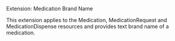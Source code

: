 Extension: Medication Brand Name

This extension applies to the Medication, MedicationRequest and MedicationDispense resources and provides text brand name of a medication.